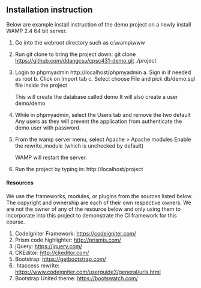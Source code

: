 ## Installation instruction
Below are example install instruction of the demo project on a newly install
WAMP 2.4 64 bit server.

1.  Go into the webroot directory  such as c:\wamp\www

2.  Run git clone to bring the project down:
    git clone https://github.com/ddangcsu/cpsc431-demo.git ./project

3.  Login to phpmyadmin http://localhost/phpmyadmin
        a.  Sign in if needed as root
        b.  Click on Import tab
        c.  Select choose File and pick db/demo.sql file inside the project

    This will create the database called demo
    It will also create a user demo/demo

4.  While in phpmyadmin, select the Users tab and remove the two default Any
    users as they will prevent the application from authenticate the demo
    user with password.

5.  From the wamp server menu, select Apache > Apache modules
    Enable the rewrite_module (which is unchecked by default)

    WAMP will restart the server.

6.  Run the project by typing in:  http://localhost/project


#### Resources

We use the frameworks, modules, or plugins from the sources listed below.  The
copyright and ownership are each of their own respective owners.  We are not
the owner of any of the resource below and only using them to incorporate into
this project to demonstrate the CI framework for this course.

1.  CodeIgniter Framework: https://codeigniter.com/
2.  Prism code highlighter: http://prismjs.com/
3.  jQuery: https://jquery.com/
4.  CKEditor: http://ckeditor.com/
5.  Bootstrap: https://getbootstrap.com/
6.  .htaccess rewrite: https://www.codeigniter.com/userguide3/general/urls.html
7.  Bootstrap United theme: https://bootswatch.com/
